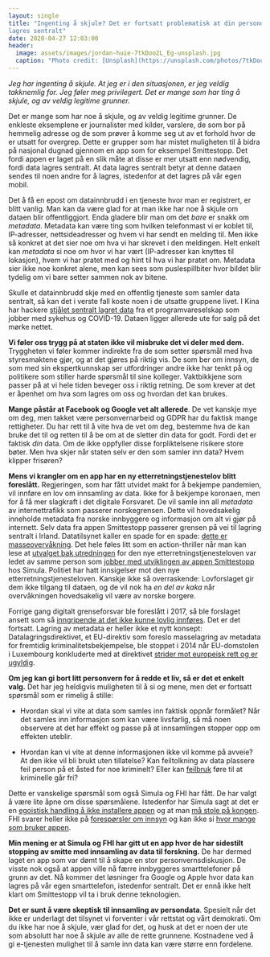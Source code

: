 ```yaml
---
layout: single
title: "Ingenting å skjule? Det er fortsatt problematisk at din persondata
lagres sentralt"
date: 2020-04-27 12:03:00
header:
  image: assets/images/jordan-huie-7tkDoo2L_Eg-unsplash.jpg
  caption: "Photo credit: [Unsplash](https://unsplash.com/photos/7tkDoo2L_Eg)"
---
```


_Jeg har ingenting å skjule. At jeg er i den situasjonen, er jeg veldig takknemlig for. Jeg føler meg privilegert. Det er mange som har ting å skjule, og av veldig legitime grunner._

Det er mange som har noe å skjule, og av veldig legitime grunner. De enkleste eksemplene er journalister med kilder, varslere, de som bor på hemmelig adresse og de som prøver å komme seg ut av et forhold hvor de er utsatt for overgrep. Dette er grupper som har mistet muligheten til å bidra på nasjonal dugnad gjennom en app som for eksempel Smittestopp. Det fordi appen er laget på en slik måte at disse er mer utsatt enn nødvendig, fordi data lagres sentralt. At data lagres sentralt betyr at denne dataen sendes til noen andre for å lagres, istedenfor at det lagres på vår egen mobil.

Det å få en epost om datainnbrudd i en tjeneste hvor man er registrert, er blitt vanlig. Man kan da være glad for at man ikke har noe å skjule om dataen blir offentliggjort. Enda gladere blir man om det _bare_ er snakk om _metadata_. Metadata kan være ting som hvilken telefonmast vi er koblet til, IP-adresser, nettsideadresser og hvem vi har sendt en melding til. Men ikke så konkret at det sier noe om hva vi har skrevet i den meldingen. Helt enkelt kan _metadata_ si noe om hvor vi har vært (IP-adresser kan knyttes til lokasjon), hvem vi har pratet med og hint til hva vi har pratet om. Metadata sier ikke noe konkret alene, men kan sees som puslespillbiter hvor bildet blir tydelig om vi bare setter sammen nok av bitene.

Skulle et datainnbrudd skje med en offentlig tjeneste som samler data sentralt, så kan det i verste fall koste noen i de utsatte gruppene livet. I Kina har hackere [stjålet sentralt lagret data](https://www.forbes.com/sites/zakdoffman/2020/04/26/chinese-covid-19-detection-firm-just-got-hacked-data-for-sale-on-dark-web-new-report/) fra et programvareselskap som jobber med sykehus og COVID-19. Dataen ligger allerede ute for salg på det mørke nettet.

**Vi føler oss trygg på at staten ikke vil misbruke det vi deler med dem.** Tryggheten vi føler kommer indirekte fra de som setter spørsmål med hva styresmaktene gjør, og at det gjøres på riktig vis. De som ber om innsyn, de som med sin ekspertkunnskap ser utfordringer andre ikke har tenkt på og politikere som stiller harde spørsmål til sine kolleger. Vaktbikkjene som passer på at vi hele tiden beveger oss i riktig retning. De som krever at det er åpenhet om hva som lagres om oss og hvordan det kan brukes.

**Mange påstår at Facebook og Google vet alt allerede**. De vet kanskje mye om deg, men takket være personvernarbeid og GDPR har du faktisk mange rettigheter. Du har rett til å vite hva de vet om deg, bestemme hva de kan bruke det til og retten til å be om at de sletter din data for godt. Fordi det er faktisk _din_ data. Om de ikke oppfyller disse forpliktelsene risikere store bøter. Men hva skjer når staten selv er den som samler inn data? Hvem klipper frisøren?

**Mens vi krangler om en app har en ny etterretningstjenestelov blitt foreslått.** Regjeringen, som har fått utvidet makt for å bekjempe pandemien, vil innføre en lov om innsamling av data. Ikke for å bekjempe koronaen, men for å få mer slagkraft i det digitale Forsvaret. De vil samle inn all _metadata_ av internettrafikk som passerer norskegrensen. Dette vil hovedsakelig inneholde metadata fra norske innbyggere og informasjon om alt vi gjør på internett. Selv data fra appen Smittestopp passerer grensen på vei til lagring sentralt i Irland. Datatilsynet kaller en spade for en spade: [dette er masseovervåkning](https://www.digi.no/artikler/datatilsynet-om-ny-e-lov-dette-er-fremdeles-masse-overvaking/490637). Det hele føles litt som en action-thriller når man kan lese at [utvalget bak utredningen](https://www.regjeringen.no/no/aktuelt/utreder-et-digitalt-grenseforsvar/id2539809/) for den nye etterretningstjenesteloven var ledet av samme person som [jobber med utviklingen av appen Smittestopp](https://www.nrk.no/norge/fhi-appen-smittestopp-gjennomgas-na-av-sikkerhetseksperter-1.14977918) hos Simula. Politiet har hatt innsigelser mot den nye etterretningstjenesteloven. Kanskje ikke så overraskende: Lovforslaget gir dem ikke tilgang til dataen, og de vil nok ha _en del av kaka_ når overvåkningen hovedsakelig vil være av norske borgere.

Forrige gang digitalt grenseforsvar ble foreslått i 2017, så ble forslaget ansett som så [inngripende at det ikke kunne lovlig innføres](https://www.datatilsynet.no/regelverk-og-verktoy/lover-og-regler/hoeringsuttalelser/2017/klart-nei-til-digitalt-grenseforsvar/). Det er det fortsatt. Lagring av metadata er heller ikke et nytt konsept: Datalagringsdirektivet, et EU-direktiv som foreslo masselagring av metadata for fremtidig kriminalitetsbekjempelse, ble stoppet i 2014 når EU-domstolen i Luxembourg konkluderte med at direktivet [strider mot europeisk rett og er ugyldig](https://www.datatilsynet.no/personvern-pa-ulike-omrader/politi-justis/terrorbekjempelse-og-regelverksutvikling/om-datalagringsdirektivet/).

**Om jeg kan gi bort litt personvern for å redde et liv, så er det et enkelt valg.** Det har jeg heldigvis muligheten til å si og mene, men det er fortsatt spørsmål som er rimelig å stille:

- Hvordan skal vi vite at data som samles inn faktisk oppnår formålet? Når det samles inn informasjon som kan være livsfarlig, så må noen observere at det har effekt og passe på at innsamlingen stopper opp om effekten uteblir.

- Hvordan kan vi vite at denne informasjonen ikke vil komme på avveie? At den ikke vil bli brukt uten tillatelse? Kan feiltolkning av data plassere feil person på et åsted for noe kriminelt? Eller kan [feilbruk](https://itavisen.no/2019/08/23/10000-dommer-ma-gjennomgas-pa-nytt-etter-datafeil-i-danmark/) føre til at kriminelle går fri?

Dette er vanskelige spørsmål som også Simula og FHI har fått. De har valgt å være lite åpne om disse spørsmålene. Istedenfor har Simula sagt at det er en [egoistisk handling å ikke installere appen](https://www.simula.no/news/thank-you-simulas-ceo) og at man [må stole på kongen](https://www.dn.no/teknologi/koronaviruset/regjeringen/apper/it-sikkerhetsekspert-mener-den-norske-smitteappen-samler-unodvendig-og-utrolig-privat-informasjon/2-1-790895). FHI svarer heller ikke på [forespørsler om innsyn](https://twitter.com/hallny/status/1254338740606177281) og kan ikke si [hvor mange som bruker appen](https://www.nrk.no/norge/fhi-kan-ikke-si-hvor-mange-som-faktisk-bruker-smittestopp-appen-1.14993784).

**Min mening er at Simula og FHI har gitt ut en app hvor de har sidestilt stopping av smitte med innsamling av data til forskning.** De har dermed laget en app som var dømt til å skape en stor personvernsdiskusjon. De visste nok også at appen ville nå færre innbyggeres smarttelefoner på grunn av det. Nå kommer det løsninger fra Google og Apple hvor data kan lagres på vår egen smarttelefon, istedenfor sentralt. Det er ennå ikke helt klart om Smittestopp vil ta i bruk denne teknologien.

**Det er sunt å være skeptisk til innsamling av persondata**. Spesielt når det ikke er underlagt det tilsynet vi forventer i vår rettstat og vårt demokrati. Om du ikke har noe å skjule, vær glad for det, og husk at det er noen der ute som absolutt har noe å skjule av alle de rette grunnene. Kostnadene ved å gi e-tjenesten mulighet til å samle inn data kan være større enn fordelene.
